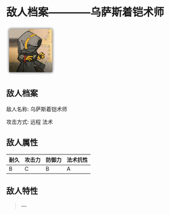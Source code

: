 # 敌人档案————乌萨斯着铠术师

![乌萨斯着铠术师](./eneIcons/乌萨斯着铠术师.png)

## 敌人档案

敌人名称: 乌萨斯着铠术师

攻击方式: 远程 法术

## 敌人属性

| 耐久      | 攻击力  | 防御力 | 法术抗性 |
|---------|------|-----|------|
| B | C | B | A |

## 敌人特性
> —
